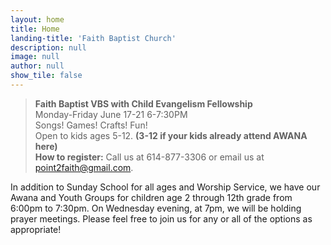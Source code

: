 ```yaml
---
layout: home
title: Home
landing-title: 'Faith Baptist Church'
description: null
image: null
author: null
show_tile: false
---
```


> **Faith Baptist VBS with Child Evangelism Fellowship**  
> Monday-Friday June 17-21 6-7:30PM  
> Songs! Games! Crafts! Fun!  
> Open to kids ages 5-12. __(3-12 if your kids already attend AWANA here)__  
> **How to register:** Call us at 614-877-3306 or email us at point2faith@gmail.com.

In addition to Sunday School for all ages and Worship Service, we have our Awana and Youth Groups for children age 2 through 12th grade from 6:00pm to 7:30pm.  On Wednesday evening, at 7pm, we will be holding prayer meetings.  Please feel free to join us for any or all of the options as appropriate!
